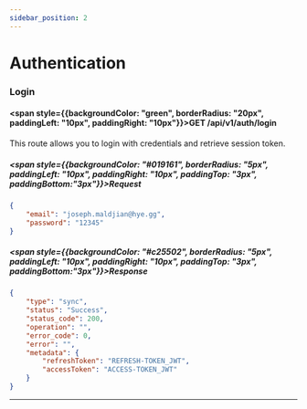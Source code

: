```yaml
---
sidebar_position: 2
---
```

# Authentication
### Login
#### <span style={{backgroundColor: "green", borderRadius: "20px", paddingLeft: "10px", paddingRight: "10px"}}>GET</span>  /api/v1/auth/login

This route allows you to login with credentials and retrieve session token.

##### <span style={{backgroundColor: "#019161", borderRadius: "5px", paddingLeft: "10px", paddingRight: "10px", paddingTop: "3px", paddingBottom:"3px"}}>Request</span>


```json
{
    "email": "joseph.maldjian@hye.gg",
    "password": "12345"
}
```

##### <span style={{backgroundColor: "#c25502", borderRadius: "5px", paddingLeft: "10px", paddingRight: "10px", paddingTop: "3px", paddingBottom:"3px"}}>Response</span>

```json
{
    "type": "sync",
    "status": "Success",
    "status_code": 200,
    "operation": "",
    "error_code": 0,
    "error": "",
    "metadata": {
        "refreshToken": "REFRESH-TOKEN_JWT",
        "accessToken": "ACCESS-TOKEN_JWT"
    }
}
```
<hr style={{width: "100%", backgroundColor: "#292929", height: "5px", borderRadius: "10px"}}></hr>
